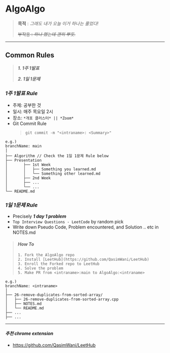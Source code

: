 # AlgoAlgo

> **목적** : _그래도 내가 오늘 이거 하나는 풀었다!_
>
> ~~부작용 : _하나 했는데 괜히 뿌듯._~~

---

## Common Rules

> **_1. 1주 1발표_**
>
> **_2. 1일 1문제_**

### **_1주 1발표 Rule_**

-   주제: 공부한 것
-   일시: 매주 목요일 2시
-   장소: `*개포 클러스터* || *Zoom*`
-   Git Commit Rule
    > `git commit -m "<intraname>: <Summary>"`

```
e.g.)
branchName: main
│
├── Algorithm // Check the 1일 1문제 Rule below
├── Presentation
│		├── 1st Week
│		│	├── Something you learned.md
│		│	└── Something other learned.md
│		├── 2nd Week
│		├── ...
│		└── ...
└── README.md
```

### **_1일 1문제 Rule_**

-   Precisely **_1 day 1 problem_**
-   `Top Interview Questions - LeetCode` by random pick
-   Write down Pseudo Code, Problem encountered, and Solution .. etc in NOTES.md

> #### **_How To_**
>
>     1. Fork the AlgoAlgo repo
>     2. Install [LeetHub](https://github.com/QasimWani/LeetHub)
>     3. Enroll the Forked repo to LeetHub
>     4. Solve the problem
>     5. Make PR from <intraname>:main to AlgoAlgo:<intraname>

```
e.g.)
branchName: <intraname>
│
├── 26-remove-duplicates-from-sorted-array/
│	├── 26-remove-duplicates-from-sorted-array.cpp
│	├── NOTES.md
│	└── README.md
├── ...
├── ...
```

---

#### **_추천 chrome extension_**

-   https://github.com/QasimWani/LeetHub
